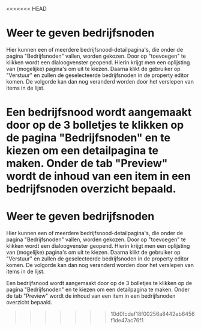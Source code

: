 <<<<<<< HEAD
# Weer te geven bedrijfsnoden
Hier kunnen een of meerdere bedrijfsnood-detailpagina's, die onder de pagina "Bedrijfsnoden" vallen, worden gekozen. Door op "toevoegen" te klikken wordt een dialoogvenster geopend. Hierin krijgt men een oplijsting van (mogelijke) pagina's om uit te kiezen. Daarna klikt de gebruiker op "Verstuur" en zullen de geselecteerde bedrijfsnoden in de property editor komen. De volgorde kan dan nog veranderd worden door het verslepen van items in de lijst. 
<!-- TODO: FOTO -->

Een bedrijfsnood wordt aangemaakt door op de 3 bolletjes te klikken op de pagina "Bedrijfsnoden" en te kiezen om een detailpagina te maken. Onder de tab "Preview" wordt de inhoud van een item in een bedrijfsnoden overzicht bepaald.
=======
# Weer te geven bedrijfsnoden
Hier kunnen een of meerdere bedrijfsnood-detailpagina's, die onder de pagina "Bedrijfsnoden" vallen, worden gekozen. Door op "toevoegen" te klikken wordt een dialoogvenster geopend. Hierin krijgt men een oplijsting van (mogelijke) pagina's om uit te kiezen. Daarna klikt de gebruiker op "Verstuur" en zullen de geselecteerde bedrijfsnoden in de property editor komen. De volgorde kan dan nog veranderd worden door het verslepen van items in de lijst. 
<!-- TODO: FOTO -->

Een bedrijfsnood wordt aangemaakt door op de 3 bolletjes te klikken op de pagina "Bedrijfsnoden" en te kiezen om een detailpagina te maken. Onder de tab "Preview" wordt de inhoud van een item in een bedrijfsnoden overzicht bepaald.
>>>>>>> 10d0fcdef18f00256a8442eb6456f1de47ac76f1
<!-- TODO: FOTO -->